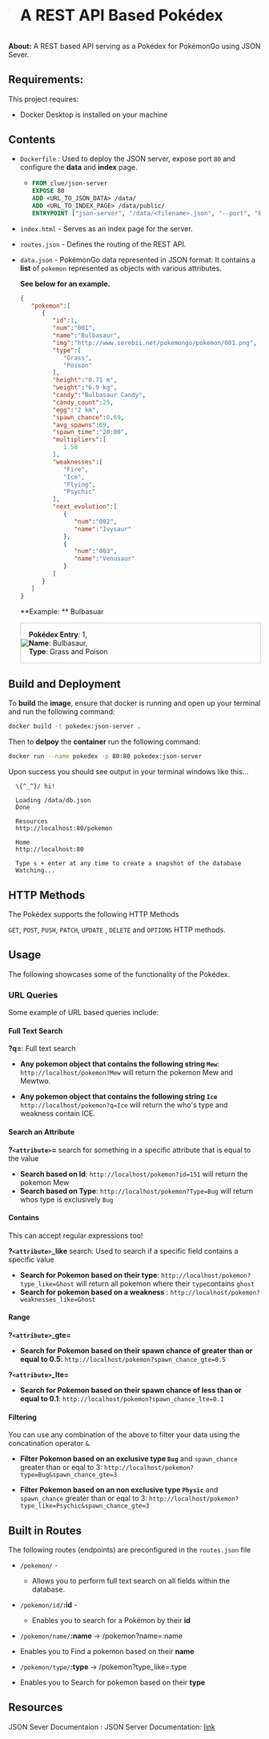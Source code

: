 

<div style="display: flex; justify-content: left; align-items: center;"><img src="https://articles.pokebattler.com/wp-content/uploads/2018/08/pokedex-kanto-1.jpg" style="zoom: 10%"><h1 style="zoom: 110%; padding-left: 20px">A REST API Based Pokédex</h1> </div>

**About:** A REST based API serving as a Pokédex for PokémonGo using JSON Sever.



## **Requirements:** 

This project requires:

* Docker Desktop is installed on your machine

## Contents

* ``Dockerfile`` : Used to deploy the JSON server, expose port `80` and configure the **data** and **index** page.

  * ```dockerfile
    FROM clue/json-server
    EXPOSE 80
    ADD <URL_TO_JSON_DATA> /data/
    ADD <URL_TO_INDEX_PAGE> /data/public/
    ENTRYPOINT ["json-server", "/data/<filename>.json", "--port", "80"]
    ```

* ``index.html`` - Serves as an index page for the server.

* `routes.json` - Defines the routing of the REST API.

* ``data.json`` - PokémonGo data represented in JSON format: It contains a **list** of ``pokemon`` represented as objects with various attributes. 

  

   **See below for an example.** 

  ```json
  {
     "pokemon":[
        {
           "id":1,
           "num":"001",
           "name":"Bulbasaur",
           "img":"http://www.serebii.net/pokemongo/pokemon/001.png",
           "type":[
              "Grass",
              "Poison"
           ],
           "height":"0.71 m",
           "weight":"6.9 kg",
           "candy":"Bulbasaur Candy",
           "candy_count":25,
           "egg":"2 km",
           "spawn_chance":0.69,
           "avg_spawns":69,
           "spawn_time":"20:00",
           "multipliers":[
              1.58
           ],
           "weaknesses":[
              "Fire",
              "Ice",
              "Flying",
              "Psychic"
           ],
           "next_evolution":[
              {
                 "num":"002",
                 "name":"Ivysaur"
              },
              {
                 "num":"003",
                 "name":"Venusaur"
              }
           ]
        }
     ]
  }
  ```

  **Example: ** Bulbasuar  

  <div style="border: 1px solid #ccc!important; display: flex; justify-content: left; align-items: center;"><img src="http://www.serebii.net/pokemongo/pokemon/001.png"><p><b>Pokédex Entry</b>:  1,</br> <b>Name</b>: Bulbasaur,</br><b>Type</b>: Grass and Poison</p> </div>



## Build and Deployment

To **build** the **image**, ensure that docker is running and open up your terminal and run the following command:

```bash
docker build -t pokedex:json-server .
```

Then to **delpoy** the **container** run the following command:

```bash
docker run --name pokedex -p 80:80 pokedex:json-server 
```

Upon success you should see output in your terminal windows like this...

```text
  \{^_^}/ hi!

  Loading /data/db.json
  Done

  Resources
  http://localhost:80/pokemon

  Home
  http://localhost:80

  Type s + enter at any time to create a snapshot of the database
  Watching...
```





## HTTP Methods

The Pokédex supports the following HTTP Methods

 `GET`, `POST`, `PUSH`, `PATCH`,  `UPDATE` , `DELETE` and `OPTIONS` HTTP methods.



## Usage

The following showcases some of the functionality of the Pokédex.



### URL Queries

Some example of URL based queries include:



#### Full Text Search

**?q=**: Full text search

- **Any pokemon object that contains the following string `Mew`**: `http://localhost/pokemon?Mew` will return the pokemon Mew and Mewtwo.

  

- **Any pokemon object that contains the following string `Ice`** `http://localhost/pokemon?q=Ice` will return the who's type and weakness contain ICE.



#### Search an Attribute

**?`<attribute>`=** search for something in a specific attribute that is equal to the value

- **Search based on Id**: `http://localhost/pokemon?id=151` will return the pokemon Mew
- **Search based on Type**: `http://localhost/pokemon?Type=Bug` will return whos type is exclusively `Bug`



#### Contains

This can accept regular expressions too!

**?`<attribute>`_like** search: Used to search if a specific field contains a specific value

- **Search for Pokemon based on their type**: `http://localhost/pokemon?type_like=Ghost` will return all pokemon where their `type`contains `ghost`
- **Search for pokemon based on a weakness** : ``http://localhost/pokemon?weaknesses_like=Ghost``



#### Range

**?`<attribute>`_gte=**

- **Search for Pokemon based on their spawn chance of greater than or equal to 0.5**: `http://localhost/pokemon?spawn_chance_gte=0.5`

**?`<attribute>`_lte=**

- **Search for Pokemon based on their spawn chance of less than or equal to 0.1**: `http://localhost/pokemon?spawn_chance_lte=0.1`



#### Filtering 

You can use any combination of the above to filter your data using the concatination operator `&`.

- **Filter Pokemon based on an exclusive type `Bug`** and `spawn_chance` greater than or eqal to 3: `http://localhost/pokemon?type=Bug&spawn_chance_gte=3`

  

- **Filter Pokemon based on an non exclusive type `Physic`** and `spawn_chance` greater than or eqal to 3: `http://localhost/pokemon?type_like=Psychic&spawn_chance_gte=3`



## Built in Routes

The following routes (endpoints) are preconfigured in the `routes.json` file

- `/pokemon/` - 
  - Allows you to perform full text search on all fields within the database.

- `/pokemon/id/`**:id** -
  - Enables you to search for a Pokémon by their **id**
-  `/pokemon/name/`**:name** -> /pokemon?name=:name
  - Enables you to Find a pokemon based on their **name** 
-  `/pokemon/type/`**:type** -> /pokemon?type_like=:type
  - Enables you to Search for pokemon based on their **type** 



## Resources



JSON Sever Documentaion : JSON Server Documentation: [link](https://github.com/typicode/json-server)






